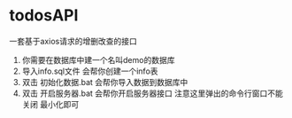 # todosAPI
一套基于axios请求的增删改查的接口 
1. 你需要在数据库中建一个名叫demo的数据库  
2. 导入info.sql文件 会帮你创建一个info表 
3. 双击 初始化数据.bat 会帮你导入数据到数据库中 
4. 双击 开启服务器.bat 会帮你开启服务器接口 注意这里弹出的命令行窗口不能关闭 最小化即可
